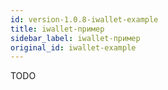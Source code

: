 ```yaml
---
id: version-1.0.8-iwallet-example
title: iwallet-пример
sidebar_label: iwallet-пример
original_id: iwallet-example
---
```


TODO
